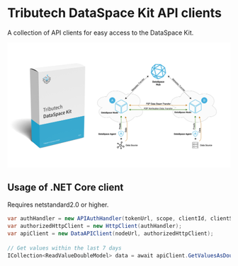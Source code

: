 # Tributech DataSpace Kit API clients

A collection of API clients for easy access to the DataSpace Kit.

![Overview](overview.jpg)

## Usage of .NET Core client

Requires netstandard2.0 or higher.

``` csharp
var authHandler = new APIAuthHandler(tokenUrl, scope, clientId, clientSecret);
var authorizedHttpClient = new HttpClient(authHandler);
var apiClient = new DataAPIClient(nodeUrl, authorizedHttpClient);

// Get values within the last 7 days
ICollection<ReadValueDoubleModel> data = await apiClient.GetValuesAsDoubleAsync(dataStreamId, DateTime.Now, DateTime.Now.AddDays(-7), fromSyncNumber: null, "asc", pageNumber: null, pageSize: null);
```
